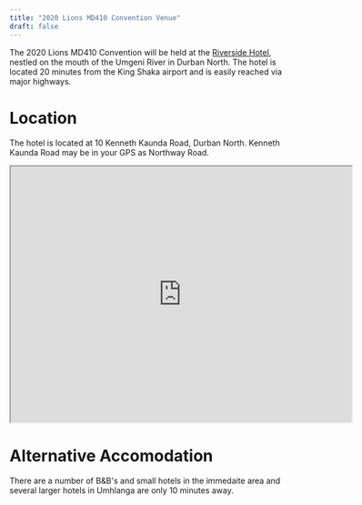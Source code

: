```yaml
---
title: "2020 Lions MD410 Convention Venue"
draft: false
---
```


The 2020 Lions MD410 Convention will be held at the [Riverside Hotel](https://theriversidehotel.co.za/), nestled on the mouth of the Umgeni River in Durban North. The hotel is located 20 minutes from the King Shaka airport and is easily reached via major highways.

# Location

The hotel is located at 10 Kenneth Kaunda Road, Durban North. Kenneth Kaunda Road may be in your GPS as Northway Road.

<center>
<iframe src="https://www.google.com/maps/embed?pb=!1m18!1m12!1m3!1d3461.990081019298!2d31.030728250766668!3d-29.806830927137213!2m3!1f0!2f0!3f0!3m2!1i1024!2i768!4f13.1!3m3!1m2!1s0x1ef70701009063bf%3A0xb9fc916c57b2fc50!2sRiverside+Hotel!5e0!3m2!1sen!2sza!4v1564513814022!5m2!1sen!2sza" width="600" height="450" frameborder="1" style="border:1" allowfullscreen></iframe>
</center>

# Alternative Accomodation

There are a number of B&B's and small hotels in the immedaite area and several larger hotels in Umhlanga are only 10 minutes away.
